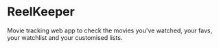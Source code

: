 # ReelKeeper

Movie tracking web app to check the movies you've watched, your favs, your watchlist and your customised lists.



